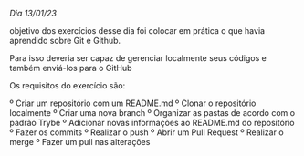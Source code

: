  _Dia 13/01/23_
 
 objetivo dos exercícios desse dia foi colocar em prática o que havia aprendido sobre Git e Github. 
 
 Para isso deveria ser capaz de gerenciar localmente seus códigos e também enviá-los para o GitHub
  
Os requisitos do exercício são:

º Criar um repositório com um README.md
º Clonar o repositório localmente
º Criar uma nova branch
º Organizar as pastas de acordo com o padrão Trybe
º Adicionar novas informações ao README.md do repositório
º Fazer os commits
º Realizar o push
º Abrir um Pull Request
º Realizar o merge
º Fazer um pull nas alterações 
